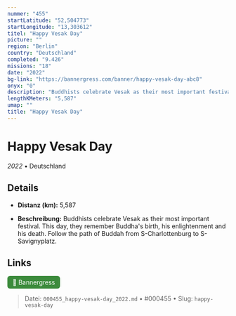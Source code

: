 ```yaml
---
nummer: "455"
startLatitude: "52,504773"
startLongitude: "13,303612"
titel: "Happy Vesak Day"
picture: ""
region: "Berlin"
country: "Deutschland"
completed: "9.426"
missions: "18"
date: "2022"
bg-link: "https://bannergress.com/banner/happy-vesak-day-abc8"
onyx: "0"
description: "Buddhists celebrate Vesak as their most important festival. This day, they remember Buddha's birth, his enlightenment and his death. Follow the path of Buddah from S-Charlottenburg to S-Savignyplatz."
lengthKMeters: "5,587"
umap: ""
title: "Happy Vesak Day"
---
```

# Happy Vesak Day

*2022* • Deutschland



## Details
- **Distanz (km):** 5,587



- **Beschreibung:** Buddhists celebrate Vesak as their most important festival. This day, they remember Buddha's birth, his enlightenment and his death. Follow the path of Buddah from S-Charlottenburg to S-Savignyplatz.


## Links
<div style="margin-top: 0.5em;">
<a href="https://bannergress.com/banner/happy-vesak-day-abc8" target="_blank" style="display:inline-block;margin-right:8px;padding:6px 12px;background-color:#3c8b3c;color:white;text-decoration:none;border-radius:6px;">🔗 Bannergress</a>

</div>


> Datei: `000455_happy-vesak-day_2022.md` • #000455 • Slug: `happy-vesak-day`
